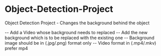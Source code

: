 # Object-Detection-Project
Object Detection Project - Changes the background behind the object

-- Add a Video whose background needs to replaced
-- Add the new background which is to be replaced with the existing one
-- Background image should be in (.jpg/.png) format only
-- Video format in (.mp4/.mkv) prefer mp4
